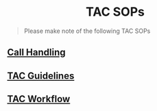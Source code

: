 <h1 align="center"> TAC SOPs </h1>

> Please make note of the following TAC SOPs

## [Call Handling](http://knowledge.dsl.net.pk/troubleshooting/Callhandling.htm)

## [TAC Guidelines](http://knowledge.dsl.net.pk/TACGuidelines_v1.8.pdf)

## [TAC Workflow](https://docs.google.com/document/d/e/2PACX-1vRMfgzZ22ndxyk8C3fqO3CqJTjlKK9-lGuIPsz61v38JW0ID1kXFYDUDOMwq2--mHMA2euZW2RlCZtu/pub)

